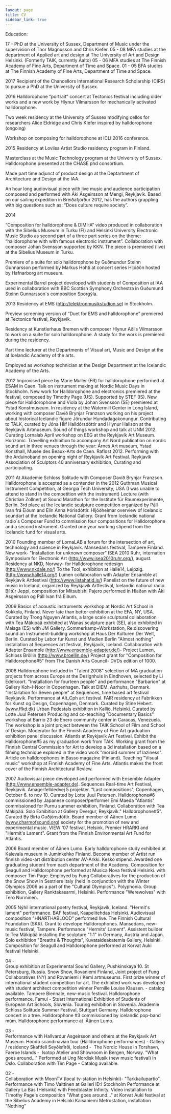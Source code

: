```yaml
---
layout: page
title: CV
sidebar_link: true
---
```

Education:

17 -
PhD at the University of Sussex, Department of Music under the supervision of Thor Magnusson and Chris Kiefer.
05 - 08
MFA studies at the department of Applied art and design at The University of Art and Design Helsinki.
(Formerly TAIK, currently Aalto)
05 - 06
MFA studies at The Finnish Academy of Fine Arts, Department of Time and Space.
01 - 05
BFA studies at The Finnish Academy of Fine Arts, Department of Time and Space.


2017
Recipient of the Chancellors International Research Scholarship (CIRS) to pursue a PhD at the University of Sussex.

2016
Halldorophone “portrait” concert at Tectonics festival including older works and a new work by Hlynur Vilmarsson for mechanically activated halldorophone.

Two week residency at the University of Sussex modifying cellos for researchers Alice Eldridge and Chris Kiefer inspired by halldorophone (ongoing)

Workshop on composing for halldorophone at ICLI 2016 conference.

2015
Residency at Loviisa Artist Studio residency program in Finland.

Masterclass at the Music Technology program at the University of Sussex. Halldorophone presented at the CHASE phd consortium.

Made part time adjunct of product design at the Deptartment of Architecture and Design at the IAA.

An hour long audiovisual piece with live music and audience participation composed and performed with Áki Ásgeirsson at Mengi, Reykjavík. Based on our sailing expedition in Breiðafjörður 2012, has the authors grappling with big questions such as: “Does culture require society”.

2014

“Composition for halldorophone & DIMI-A” video produced in collaboration with the Sibelius Museum in Turku (FI) and Helsinki University Electronic Music Studio as second part of a three part series on the theme: “halldorophone with with famous electronic instrument”. Collaboration with composer Johan Svensson supported by KKN. The piece is premiered (live) at the Sibelius Museum in Turku.


Premiere of a suite for solo halldorophone by Guðmundur Steinn Gunnarsson performed by Markus Hohti at concert series Hljóðön hosted by Hafnarborg art museum.

Experimental Barrel project developed with students of Composition at IAA used in collaboration with BBC Scottish Symphony Orchestra in Guðumund Steinn Gunnarsson´s composition Sporgýla.


2013
Residency at EMS (http://elektronmusikstudion.se) in Stockholm.

Preview screening version of “Duet for EMS and halldorophone” premiered at Tectonics festival, Reykjavík.

Residency at Kunstlerhaus Bremen with composer Hlynur Aðils Vilmarsson to work on a suite for solo halldorophone. A study for the work is premiered during the residency.

Part time lecturer at the Departments of Visual art, Music and Design at the at Icelandic Academy of the arts.

Employed as workshop technician at the Design Department at the Icelandic Academy of the Arts.


2012
Improvised piece by Marie Muller (FR) for halldorophone performed at ESAM in Caen.
Talk on instrument making at Nordic Music Days in Stockholm. New work for Halldorophone and electronics premiered at the festival, composed by Timothy Page (US). Supported by STEF (IS).
New piece for Halldorophone and Viola by Johan Svensson (SE) premiered at Ystad Konstmuseum.
In residency at the Watermill Center in Long Island, working with composer Davíð Brynjar Franzson working on his project about historical Icelandic figure Jörundur Hundadagakonungur.
Contributing to TALK, curated by Jóna Hlíf Halldórsdóttir and Hlynur Hallson at the Reykjavík Artmuseum.
Sound of things workshop and talk at UNM 2012.
Curating Lornalab April workshop on EEG at the Reykjavík Art Museum.
Horizonic. Travelling exhibition to accompany Art Nord publication on nordic sound art in three venues through the year: Árnes Art museum, Ystad Konsthall, Musée des Beaux-Arts de Caen.
Raflost 2012. Performing with the Arduinoband on opening night of Reykjavík Art Festival.
Reykjavík Association of Sculptors 40 anniversary exhibition, Curating and participating.

2011
At Akademie Schloss Solitude with Composer Davíð Brynjar Franzson.
Halldorophone is accepted as a contender in the 2012 Guthman Musical Instrument Competition, at Georgia Tech University, USA (I was unable to attend to stand in the competition with the instrument)
Lecture (with Christian Zollner) at Sound Marathon for the Institute für Raumexperimente, Berlin.
3rd place at the Icelandic sculpture competition organized by Páll Ivan frá Eiðum and Elín Anna Þórisdóttir.
Hljóðheimar overview of Icelandic soundart at the Icelandic National Gallery.
Grant from Icelandic national radio´s Composer Fund to commission four compositions for Halldorophone and a second instrument.
Granted one year working stipend from the Icelandic fund for visual arts.

2010
Founding member of LornaLAB a forum for the intersection of art, technology and science in Reykjavík.
Mansedans festival, Tampere Finland. New work- "Installation for unknown composer"
ISEA 2010 Ruhr, internation Symposium for Electronic Art (http://www.isea2010ruhr.org/), august.
Residency at NKD, Norway- for Halldorophone redesign (http://www.nkdale.no/)
To the Tool, exhibition at Halle14, Leipzig. (http://www.halle14.org/)
Lumen collaboration with Adapter Ensamble at Reykjavík Artfestival (http://www.listahatid.is/)
Panelist on the future of new music in Iceland, organized by Reykjavík Artfestival, Icelandic national radio.
Bíltúr Jeppi, composition for Mitsubishi Pajero performed in Hlaðan with Áki Ásgeirsson og Páll Ivan frá Eiðum.

2009
Basics of acoustic instruments workshop at Nordic Art School in Kokkola, Finland.
Never late than better exhibition at the EFA, NY, USA. Curated by Trong Nguyen
Atlantis, a large scale sculptural collaboration with Tea Mäkipää exhibited at Wanas sculpture park (SE), also exhibited in Malaga (ES) with JM Gallery.
Sommerkamp+Workstation, Re:discovering sound an Instrument-building workshop at Haus Der Kulturen Der Welt, Berlin. Curated by Labor fur Kunst und Medien Berlin
"Almost nothing" installation at Sequences art festival, Reykjavík, Iceland.
Collaboration with Adapter Ensamble (http://www.ensemble-adapter.de/)- Project Lumen, Schloss Bröllin (http://www.broellin.de/)
Project grant for "Composition for Halldorophone#5" from The Danish Arts Council- DVDs edition of 1000.


2008
Halldorophone included in "Talent 2008" selection of MA graduation projects from across Europe at the Designhuis in Eindhoven, selected by Li Edelkoort.
"Installation for fourteen people" and performance "Barbarion" at Gallery Koh-I-Noor in Copenhagen.
Talk at DIEM. Aarhuhs, Denmark.
"Installation for Seven people" at Sequences, time based art festival Reykjavik.
Performance at Alt_Cph art festival.
FAIR residency at Fabrikken for Kunst og Design, Copenhagen, Denmark. Curated by Stine Hebert. (www.ffkd.dk)
Urban Pedestals exhibition in Kallio, Helsinki. Curated by Lotte Juul Petersen
Producing and co-teaching "Documentary Basics" workshop at Barrio 23 de Enero community center in Caracas, Venezuela. The workshop is a joint project between the TAIK School of Film and School of Design.
Moderator for the Finnish Academy of Fine Art graduation exhibition panel discussion.
Atlantis at Reykjavík Art Festival.
Exhibit the Halldorophone#5 as my graduation work from TAIK.
Working grant from the Finnish Central Commission for Art to develop a 3d installation based on a filming technique explored in the video work "morbid summer of laziness".
Article on halldorophones in Basso magazine (Finland).
Teaching "Visual music" workshop at Finnish Academy of Fine Arts.
Atlantis makes the front cover of the Finnish Architectural Review.

2007
Audiovisual piece developed and performed with Ensemble Adapter (http://www.ensemble-adapter.de).
Sequences Real-time Art Festival, Reykjavik.
Amagerfelldedvej 5 projekter. "Last compositions", Copenhagen, October 6. to nov 10. Curated by Lotte Juul Petersen.
Halldorophone#6 commissioned by Japanese composer/performer Emi Maeda
"Atlantis" commissioned for Purnu summer exhibition, Finland. Collaboration with Tea Mäkipää.
Solo Exhibition at Gallery Dvergur, Reykjavík." Halldorophone#5". Curated By Birta Guðjónsdóttir.
Board member of Äänen Lumo (www.charmofsound.org) society for the promotion of new and experimental music.
VIEW '07 festival, Helsink. Premier HRARKI and "Hermit's Lament".
Grant from the Finnish Environmental Art Fund for Atlantis.

2006
Board member of Äänen Lumo.
Early halldorophone study exhibited at Kalevala museum in Juminkehko Finland.
Become member of Artist run finnish video-art distribution center AV-Arkki.
Kesko stipend. Awarded one graduating student from each department of the Academy.
Composition for Seagull and Halldorophone performed at Musica Nova festival Helsinki. with composer Tim Page.
Employed by Fung Collaboratives for the production of the Snow Show in Sestriere Italy (held in conjunction with the Winter Olympics 2006 as a part of the "Cultural Olympics").
Polyphonia. Group exhibition, Gallery Ranktakasarmi, Helsinki. Performance "Werewolves" with Tero Nurminen.

2005 
Nýhil international poetry festival, Reykjavík, Iceland. "Hermit's lament" performance.
BAF festival, Kaapelitehdas Helsinki. Audiovisual composition "HNARTHABLOOD" performed live.
The Finnish Cultural Foundation (SKR). Grant to develope Halldorophones.
Mansedans, new-music festival, Tampere. Performance "Hermits' Lament".
Assistent builder to Tea Mäkipää installing the sculpture "1:1" in Germany, Austria and Japan.
Solo exhibition "Breaths & Thoughts", Kuvataideakatemia Gallery, Helsinki.
Composition for Seagull and Halldorophone performed at Korvat Auki festival Helsinki.

04 - 	 
Group exhibition at Experimental Sound Gallery, Pushkinskaya 10. St Petersburg, Russia.
Snow Show, Rovaniemi Finland, Joint project of Fung Collaboratives (NY) and Rovaniemi / Kemi artmuseums. First prize winner of international student competition for art. The exhibited work was developed with student architect competition winner Pernille Louise Klausen. - catalog available.
Tampere Biennale, new-music festival. Halldorophone performance.
Famul - Stuart International Exhibition of Students of European Art Schools, Slovenia. Touring exhibition in Slovenia.
Akademie Schloss Solitude Summer Festival, Stuttgart Germany. Halldorophone concert in a tree.
Halldorophone #3 commissioned by icelandic pop-band múm.
Halldorophone performance at  Äänen Lumo.

03 -  	 
Performance with Hallvardur Asgeirsson and others at the Reykjavik Art Museum.
Hondo scandinavian tour (Halldorophone performances) - Gallery / residency Skaftfell Seyðisfirði, Iceland -  The Nordic House in Torshavn, Faeroe Islands -  Isotop Atelier and Showroom in Bergen, Norway.
"What goes around..." Performed at Ung Nordisk Musik (new music festival) in Oslo. Collaboration with Tim Page - Catalog available.

02 -  	 
Collaboration with MoonTV (local tv-station in Helsinki)- "Tarkkailupartio".
Performance with Timo Vaittinen at Gallerí ID:I Stockholm
Performance at Gallery La Bás (Helsinki) with Feedblaster Infinity.
Video installation to Timothy Page's composition "What goes around..." at  Korvat Auki festival at the Sibelius Academy in Helsinki
Kaisaniemi Metrostation, installation "Nothing"
